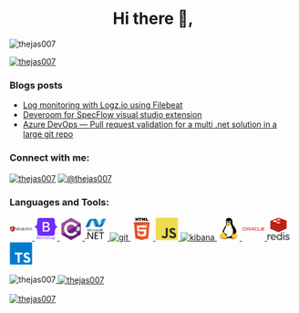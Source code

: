 
<!--
**Thejas007/thejas007** is a ✨ _special_ ✨ repository because its `README.md` (this file) appears on your GitHub profile.-->

<h1 align="center">Hi there 👋, </h1>


<p align="left"> <img src="https://komarev.com/ghpvc/?username=thejas007&label=Profile%20views&color=0e75b6&style=flat" alt="thejas007" /> </p>

<p align="left"> <a href="https://github-profile-trophy.vercel.app/?username=thejas007"><img src="https://github-profile-trophy.vercel.app/?username=thejas007" alt="thejas007" /></a> </p>

### Blogs posts
<!-- BLOG-POST-LIST:START -->
- [Log monitoring with Logz.io using Filebeat](https://medium.com/@Thejas007/log-monitoring-with-logz-io-using-filebeat-b3534eb02f48?source=rss-58894497ab16------2)
- [Deveroom for SpecFlow visual studio extension](https://medium.com/@Thejas007/deveroom-for-specflow-visual-studio-extension-9e0126f1e17?source=rss-58894497ab16------2)
- [Azure DevOps — Pull request validation for a multi .net solution in a large git repo](https://medium.com/@Thejas007/azure-devops-pull-request-validation-for-a-multi-net-solution-in-a-large-git-repo-ff6c27e9a289?source=rss-58894497ab16------2)
<!-- BLOG-POST-LIST:END -->

<h3 align="left">Connect with me:</h3>
<p align="left">
<a href="https://linkedin.com/in/thejas007" target="blank"><img align="center" src="https://cdn.jsdelivr.net/npm/simple-icons@3.0.1/icons/linkedin.svg" alt="thejas007" height="30" width="40" /></a>
<a href="https://medium.com/@thejas007" target="blank"><img align="center" src="https://cdn.jsdelivr.net/npm/simple-icons@3.0.1/icons/medium.svg" alt="@thejas007" height="30" width="40" /></a>
</p>

<h3 align="left">Languages and Tools:</h3>
<p align="left"> <a href="https://angular.io" target="_blank"> <img src="https://raw.githubusercontent.com/devicons/devicon/master/icons/angularjs/angularjs-original-wordmark.svg" alt="angularjs" width="40" height="40"/> </a> <a href="https://getbootstrap.com" target="_blank"> <img src="https://raw.githubusercontent.com/devicons/devicon/master/icons/bootstrap/bootstrap-plain-wordmark.svg" alt="bootstrap" width="40" height="40"/> </a> <a href="https://www.w3schools.com/cs/" target="_blank"> <img src="https://raw.githubusercontent.com/devicons/devicon/master/icons/csharp/csharp-original.svg" alt="csharp" width="40" height="40"/> </a> <a href="https://dotnet.microsoft.com/" target="_blank"> <img src="https://raw.githubusercontent.com/devicons/devicon/master/icons/dot-net/dot-net-original-wordmark.svg" alt="dotnet" width="40" height="40"/> </a> <a href="https://git-scm.com/" target="_blank"> <img src="https://www.vectorlogo.zone/logos/git-scm/git-scm-icon.svg" alt="git" width="40" height="40"/> </a> <a href="https://www.w3.org/html/" target="_blank"> <img src="https://raw.githubusercontent.com/devicons/devicon/master/icons/html5/html5-original-wordmark.svg" alt="html5" width="40" height="40"/> </a> <a href="https://developer.mozilla.org/en-US/docs/Web/JavaScript" target="_blank"> <img src="https://raw.githubusercontent.com/devicons/devicon/master/icons/javascript/javascript-original.svg" alt="javascript" width="40" height="40"/> </a> <a href="https://www.elastic.co/kibana" target="_blank"> <img src="https://www.vectorlogo.zone/logos/elasticco_kibana/elasticco_kibana-icon.svg" alt="kibana" width="40" height="40"/> </a> <a href="https://www.linux.org/" target="_blank"> <img src="https://raw.githubusercontent.com/devicons/devicon/master/icons/linux/linux-original.svg" alt="linux" width="40" height="40"/> </a> <a href="https://www.oracle.com/" target="_blank"> <img src="https://raw.githubusercontent.com/devicons/devicon/master/icons/oracle/oracle-original.svg" alt="oracle" width="40" height="40"/> </a> <a href="https://redis.io" target="_blank"> <img src="https://raw.githubusercontent.com/devicons/devicon/master/icons/redis/redis-original-wordmark.svg" alt="redis" width="40" height="40"/> </a> <a href="https://www.typescriptlang.org/" target="_blank"> <img src="https://raw.githubusercontent.com/devicons/devicon/master/icons/typescript/typescript-original.svg" alt="typescript" width="40" height="40"/> </a> </p>

<p align="left"> <a href="https://github-readme-stats.vercel.app/api/top-langs?username=thejas007&show_icons=true&locale=en&layout=compact"> <img align="left" src="https://github-readme-stats.vercel.app/api/top-langs?username=thejas007&show_icons=true&locale=en&layout=compact" alt="thejas007" /></a></p>

<p align="left"> <a href="https://github-readme-stats.vercel.app/api?username=thejas007&show_icons=true&locale=en">&nbsp;<img align="center" src="https://github-readme-stats.vercel.app/api?username=thejas007&show_icons=true&locale=en" alt="thejas007" /></a></p>

<p align="left"> <a href="https://github-readme-streak-stats.herokuapp.com/?user=thejas007"><img align="center" src="https://github-readme-streak-stats.herokuapp.com/?user=thejas007&" alt="thejas007" /></a></p>

